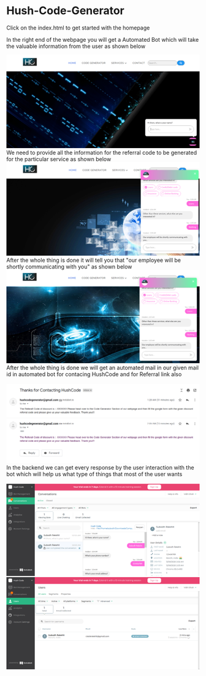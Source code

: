 # Hush-Code-Generator

Click on the index.html to get started with the homepage

In the right end of the webpage you will get a Automated Bot which will take the valuable information from the user as shown below
<br>

<img src="screenshots/1.png">

<br>
We need to provide all the information for the referral code to be generated for the particular service as shown below
<br>
<img src="screenshots/2.png">
<br>
After the whole thing is done it will tell you that "our employee will be shortly communicating with you" as shown below
<br>
<img src="screenshots/3.png">
<br>
After the whole thing is done we will get an automated mail in our given mail id in automated bot for contacing HushCode and for Referral link also
<br>
<br>
<img src="screenshots/7.png">
<br>
In the backend we can get every response by the user interaction with the bot which will help us what type of things that most of the user wants
<br>
<br>
<img src="screenshots/4.png">
<br>
<img src="screenshots/5.png">
<br>

